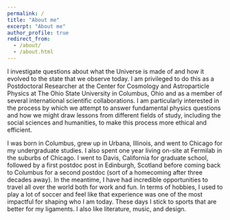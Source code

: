 ```yaml
---
permalink: /
title: "About me"
excerpt: "About me"
author_profile: true
redirect_from: 
  - /about/
  - /about.html
---
```


I investigate questions about what the Universe is made of and how it evolved to the state that we observe today.  I am privileged to do this as a Postdoctoral Researcher at the Center for Cosmology and Astroparticle Physics at The Ohio State University in Columbus, Ohio and as a member of several international scientific collaborations.  I am particularly interested in the process by which we attempt to answer fundamental physics questions and how we might draw lessons from different fields of study, including the social sciences and humanities, to make this process more ethical and efficient.

I was born in Columbus, grew up in Urbana, Illinois, and went to Chicago for my undergraduate studies.  I also spent one year living on-site at Fermilab in the suburbs of Chicago.  I went to Davis, California for graduate school, followed by a first postdoc post in Edinburgh, Scotland before coming back to Columbus for a second postdoc (sort of a homecoming after three decades away).  In the meantime, I have had incredible opportunities to travel all over the world both for work and fun.  In terms of hobbies, I used to play a lot of soccer and feel like that experience was one of the most impactful for shaping who I am today. These days I stick to sports that are better for my ligaments. I also like literature, music, and design.
